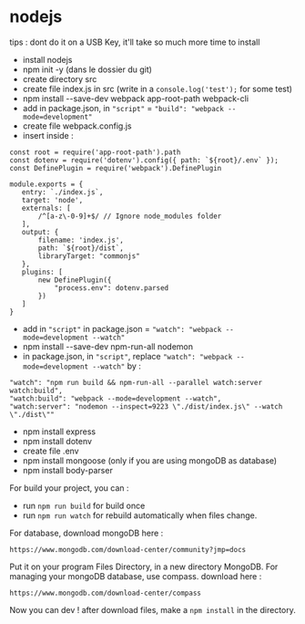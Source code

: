 # nodejs

tips : dont do it on a USB Key, it'll take so much more time to install

 - install nodejs
 - npm init -y (dans le dossier du git)
 - create directory src
 - create file index.js in src (write in a `console.log('test');` for some test)
 - npm install --save-dev webpack app-root-path webpack-cli
 - add in package.json, in `"script"` = `"build": "webpack --mode=development"`
 - create file webpack.config.js
 - insert inside : 
 ````
const root = require('app-root-path').path
const dotenv = require('dotenv').config({ path: `${root}/.env` });
const DefinePlugin = require('webpack').DefinePlugin

module.exports = {
    entry: `./index.js`,
    target: 'node',
    externals: [
        /^[a-z\-0-9]+$/ // Ignore node_modules folder
    ],
    output: {
        filename: 'index.js',
        path: `${root}/dist`,
        libraryTarget: "commonjs"
    },
    plugins: [
        new DefinePlugin({
            "process.env": dotenv.parsed
        })
    ]
}
````
 - add in `"script"` in package.json = `"watch": "webpack --mode=development --watch"`
 - npm install --save-dev npm-run-all nodemon
 - in package.json, in `"script"`, replace `"watch": "webpack --mode=development --watch"` by : 
````
"watch": "npm run build && npm-run-all --parallel watch:server watch:build",
"watch:build": "webpack --mode=development --watch",
"watch:server": "nodemon --inspect=9223 \"./dist/index.js\" --watch \"./dist\""
````
 - npm install express
 - npm install dotenv
 - create file .env
 - npm install mongoose (only if you are using mongoDB as database)
 - npm install body-parser
 
For build your project, you can :
 - run `npm run build` for build once
 - run `npm run watch` for rebuild automatically when files change.

For database, download mongoDB here : 
````
https://www.mongodb.com/download-center/community?jmp=docs
````
Put it on your program Files Directory, in a new directory MongoDB. 
For managing your mongoDB database, use compass. download here : 
````
https://www.mongodb.com/download-center/compass
````

 Now you can dev ! after download files, make a `npm install` in the directory.